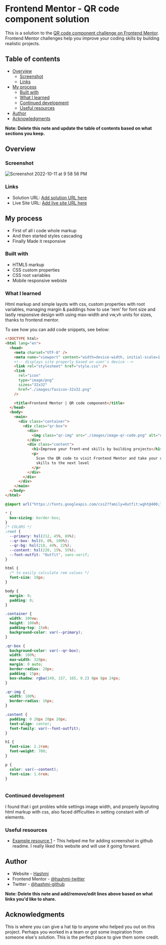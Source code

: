 # Frontend Mentor - QR code component solution

This is a solution to the [QR code component challenge on Frontend Mentor](https://www.frontendmentor.io/challenges/qr-code-component-iux_sIO_H). Frontend Mentor challenges help you improve your coding skills by building realistic projects.

## Table of contents

- [Overview](#overview)
  - [Screenshot](#screenshot)
  - [Links](#links)
- [My process](#my-process)
  - [Built with](#built-with)
  - [What I learned](#what-i-learned)
  - [Continued development](#continued-development)
  - [Useful resources](#useful-resources)
- [Author](#author)
- [Acknowledgments](#acknowledgments)

**Note: Delete this note and update the table of contents based on what sections you keep.**

## Overview

### Screenshot

![Screenshot 2022-10-11 at 9 58 56 PM](https://user-images.githubusercontent.com/38833326/195148106-6836b7d2-11ea-4aad-acc7-e6091e951f8e.png)

### Links

- Solution URL: [Add solution URL here](https://github.com/hashmi7917/Frontend-Menoter-QR-Challenge-Completed.git)
- Live Site URL: [Add live site URL here](https://hashmi7917.github.io/Frontend-Menoter-QR-Challenge-Completed/)

## My process

- First of all i code whole markup
- And then started styles cascading
- Finally Made it responsive

### Built with

- HTML5 markup
- CSS custom properties
- CSS root variables
- Mobile responsive webiste

### What I learned

Html markup and simple layots with css, custom properties with root variables, managing margin & paddings how to use 'rem' for font size and lastly responsive design with using max-width and vw,vh units for sizes, thanks to frontend mentor.

To see how you can add code snippets, see below:

```html
<!DOCTYPE html>
<html lang="en">
  <head>
    <meta charset="UTF-8" />
    <meta name="viewport" content="width=device-width, initial-scale=1.0" />
    <!-- displays site properly based on user's device -->
    <link rel="stylesheet" href="style.css" />
    <link
      rel="icon"
      type="image/png"
      sizes="32x32"
      href="./images/favicon-32x32.png"
    />

    <title>Frontend Mentor | QR code component</title>
  </head>
  <body>
    <main>
      <div class="container">
        <div class="qr-box">
          <div>
            <img class="qr-img" src="./images/image-qr-code.png" alt="qr" />
          </div>
          <div class="content">
            <h1>Improve your front-end skills by building projects</h1>
            <p>
              Scan the QR code to visit Frontend Mentor and take your coding
              skills to the next level
            </p>
          </div>
        </div>
      </div>
    </main>
  </body>
</html>
```

```css
@import url("https://fonts.googleapis.com/css2?family=Outfit:wght@400;700&display=swap");

* {
  box-sizing: border-box;
}
/* COLORS */
:root {
  --primary: hsl(212, 45%, 89%);
  --qr-box: hsl(0, 0%, 100%);
  --qr-bg: hsl(218, 44%, 22%);
  --content: hsl(220, 15%, 55%);
  --font-outfit: "Outfit", sans-serif;
}

html {
  /* to easily calculate rem values */
  font-size: 10px;
}

body {
  margin: 0;
  padding: 0;
}

.container {
  width: 100vw;
  height: 100vh;
  padding-top: 15vh;
  background-color: var(--primary);
}

.qr-box {
  background-color: var(--qr-box);
  width: 100%;
  max-width: 320px;
  margin: 0 auto;
  border-radius: 20px;
  padding: 15px;
  box-shadow: rgba(149, 157, 165, 0.2) 0px 8px 24px;
}

.qr-img {
  width: 100%;
  border-radius: 16px;
}

.content {
  padding: 0 20px 20px 20px;
  text-align: center;
  font-family: var(--font-outfit);
}

h1 {
  font-size: 2.2rem;
  font-weight: 700;
}

p {
  color: var(--content);
  font-size: 1.6rem;
}
```

```js

```

### Continued development

I found that i got probles while settings image width, and properly layouting html markup with css, also faced difficulties in setting constant with of elements.

### Useful resources

- [Example resource 1](https://stackoverflow.com/questions/10189356/how-to-add-screenshot-to-readmes-in-github-repository) - This helped me for adding screenshot in github readme. I really liked this website and will use it going forward.

## Author

- Website - [Hashmi](https://hashmi7917.github.io/hashmiportfolio/)
- Frontend Mentor - [@hashmi-twitter](https://twitter.com/@hash_m_ee)
- Twitter - [@hashmi-github](https://github.com/hashmi7917)

**Note: Delete this note and add/remove/edit lines above based on what links you'd like to share.**

## Acknowledgments

This is where you can give a hat tip to anyone who helped you out on this project. Perhaps you worked in a team or got some inspiration from someone else's solution. This is the perfect place to give them some credit.
